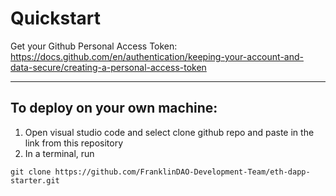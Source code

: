 # Quickstart

Get your Github Personal Access Token: https://docs.github.com/en/authentication/keeping-your-account-and-data-secure/creating-a-personal-access-token

---


## To deploy on your own machine:

1. Open visual studio code and select clone github repo and paste in the link from this repository
2. In a terminal, run 

```
git clone https://github.com/FranklinDAO-Development-Team/eth-dapp-starter.git
```
